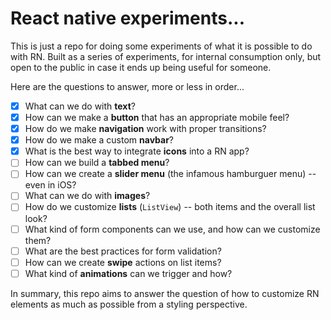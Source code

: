 # React native experiments...

This is just a repo for doing some experiments of what it is possible to do with RN. Built as a series of experiments, for internal consumption only, but open to the public in case it ends up being useful for someone.

Here are the questions to answer, more or less in order...

* [x] What can we do with **text**?
* [x] How can we make a **button** that has an appropriate mobile feel?
* [x] How do we make **navigation** work with proper transitions?
* [x] How do we make a custom **navbar**?
* [x] What is the best way to integrate **icons** into a RN app?
* [ ] How can we build a **tabbed menu**?
* [ ] How can we create a **slider menu** (the infamous hamburguer menu) -- even in iOS?
* [ ] What can we do with **images**?
* [ ] How do we customize **lists** (`ListView`) -- both items and the overall list look?
* [ ] What kind of form components can we use, and how can we customize them?
* [ ] What are the best practices for form validation?
* [ ] How can we create **swipe** actions on list items?
* [ ] What kind of **animations** can we trigger and how?

In summary, this repo aims to answer the question of how to customize RN elements as much as possible from a styling perspective.
